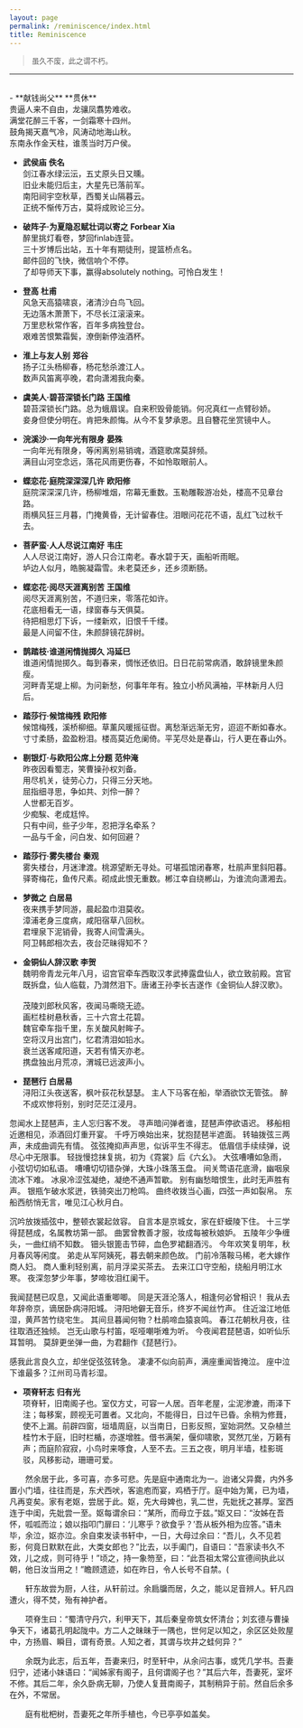 ```yaml
---
layout: page
permalink: /reminiscence/index.html
title: Reminiscence
---
```

> <font size="2"> 虽久不废，此之谓不朽。</font>
---
<br>
- **献钱尚父**  **贯休** <br>
贵逼人来不自由，龙骧凤翥势难收。<br>满堂花醉三千客，一剑霜寒十四州。<br>鼓角揭天嘉气冷，风涛动地海山秋。<br>东南永作金天柱，谁羡当时万户侯。<br>

- **武侯庙** **佚名**<br>
剑江春水绿沄沄，五丈原头日又曛。<br>旧业未能归后主，大星先已落前军。<br>南阳祠宇空秋草，西蜀关山隔暮云。<br>正统不惭传万古，莫将成败论三分。<br>

- **破阵子·为夏隐忍赋壮词以寄之** **Forbear Xia**<br>
醉里挑灯看卷，梦回finlab连营。<br>三十岁博后出站，五十年有期徒刑，提篮桥点名。<br>
邮件回的飞快，微信响个不停。<br>了却导师天下事，赢得absolutely nothing。可怜白发生！<br>

- **登高** **杜甫**<br> 风急天高猿啸哀，渚清沙白鸟飞回。<br>无边落木萧萧下，不尽长江滚滚来。<br>万里悲秋常作客，百年多病独登台。<br>艰难苦恨繁霜鬓，潦倒新停浊酒杯。<br>

- **淮上与友人别**  **郑谷**<br>
扬子江头杨柳春，杨花愁杀渡江人。<br>
数声风笛离亭晚，君向潇湘我向秦。<br>

- **虞美人·碧苔深锁长门路** **王国维**<br> 碧苔深锁长门路。总为蛾眉误。自来积毁骨能销。何况真红一点臂砂娇。<br>妾身但使分明在。肯把朱颜悔。从今不复梦承恩。且自簪花坐赏镜中人。<br>

- **浣溪沙·一向年光有限身** **晏殊**<br> 一向年光有限身，等闲离别易销魂，酒筵歌席莫辞频。<br>满目山河空念远，落花风雨更伤春，不如怜取眼前人。<br>
- **蝶恋花·庭院深深深几许** **欧阳修**<br> 庭院深深深几许，杨柳堆烟，帘幕无重数。玉勒雕鞍游冶处，楼高不见章台路。<br>雨横风狂三月暮，门掩黄昏，无计留春住。泪眼问花花不语，乱红飞过秋千去。<br>

- **菩萨蛮·人人尽说江南好** **韦庄**<br> 人人尽说江南好，游人只合江南老。春水碧于天，画船听雨眠。<br>垆边人似月，皓腕凝霜雪。未老莫还乡，还乡须断肠。<br>

- **蝶恋花·阅尽天涯离别苦** **王国维**<br> 阅尽天涯离别苦，不道归来，零落花如许。<br> 花底相看无一语，绿窗春与天俱莫。<br> 
待把相思灯下诉，一缕新欢，旧恨千千缕。<br> 最是人间留不住，朱颜辞镜花辞树。<br> 
- **鹊踏枝·谁道闲情抛掷久** **冯延巳**<br> 谁道闲情抛掷久。每到春来，惆怅还依旧。日日花前常病酒，敢辞镜里朱颜瘦。<br>河畔青芜堤上柳。为问新愁，何事年年有。独立小桥风满袖，平林新月人归后。<br>

- **踏莎行·候馆梅残** **欧阳修**<br> 候馆梅残，溪桥柳细。草薰风暖摇征辔。离愁渐远渐无穷，迢迢不断如春水。<br>寸寸柔肠，盈盈粉泪。楼高莫近危阑倚。平芜尽处是春山，行人更在春山外。<br>

- **剔银灯·与欧阳公席上分题** **范仲淹**<br> 昨夜因看蜀志，笑曹操孙权刘备。<br>用尽机关，徒劳心力，只得三分天地。<br>屈指细寻思，争如共、刘伶一醉？ <br>人世都无百岁。<br>少痴騃、老成尪悴。<br>只有中间，些子少年，忍把浮名牵系？<br>一品与千金，问白发、如何回避？<br>
- **踏莎行·雾失楼台** **秦观**<br> 雾失楼台，月迷津渡。桃源望断无寻处。可堪孤馆闭春寒，杜鹃声里斜阳暮。<br>驿寄梅花，鱼传尺素。砌成此恨无重数。郴江幸自绕郴山，为谁流向潇湘去。<br>

- **梦微之** **白居易**<br> 夜来携手梦同游，晨起盈巾泪莫收。<br>
漳浦老身三度病，咸阳宿草八回秋。<br>
君埋泉下泥销骨，我寄人间雪满头。<br>
阿卫韩郎相次去，夜台茫昧得知不？<br>

- **金铜仙人辞汉歌** **李贺**<br> 魏明帝青龙元年八月，诏宫官牵车西取汉孝武捧露盘仙人，欲立致前殿。宫官既拆盘，仙人临载，乃潸然泪下。唐诸王孙李长吉遂作《金铜仙人辞汉歌》。<br><br>茂陵刘郎秋风客，夜闻马嘶晓无迹。<br>画栏桂树悬秋香，三十六宫土花碧。<br>魏官牵车指千里，东关酸风射眸子。<br>空将汉月出宫门，忆君清泪如铅水。<br>衰兰送客咸阳道，天若有情天亦老。<br>携盘独出月荒凉，渭城已远波声小。<br>

- **琵琶行** **白居易**<br> 浔阳江头夜送客，枫叶荻花秋瑟瑟。
主人下马客在船，举酒欲饮无管弦。
醉不成欢惨将别，别时茫茫江浸月。<br>

忽闻水上琵琶声，主人忘归客不发。
寻声暗问弹者谁，琵琶声停欲语迟。
移船相近邀相见，添酒回灯重开宴。
千呼万唤始出来，犹抱琵琶半遮面。
转轴拨弦三两声，未成曲调先有情。
弦弦掩抑声声思，似诉平生不得志。
低眉信手续续弹，说尽心中无限事。
轻拢慢捻抹复挑，初为《霓裳》后《六幺》。
大弦嘈嘈如急雨，小弦切切如私语。
嘈嘈切切错杂弹，大珠小珠落玉盘。
间关莺语花底滑，幽咽泉流冰下难。
冰泉冷涩弦凝绝，凝绝不通声暂歇。
别有幽愁暗恨生，此时无声胜有声。
银瓶乍破水浆迸，铁骑突出刀枪鸣。
曲终收拨当心画，四弦一声如裂帛。
东船西舫悄无言，唯见江心秋月白。<br>

沉吟放拨插弦中，整顿衣裳起敛容。
自言本是京城女，家在虾蟆陵下住。
十三学得琵琶成，名属教坊第一部。
曲罢曾教善才服，妆成每被秋娘妒。
五陵年少争缠头，一曲红绡不知数。
钿头银篦击节碎，血色罗裙翻酒污。
今年欢笑复明年，秋月春风等闲度。
弟走从军阿姨死，暮去朝来颜色故。
门前冷落鞍马稀，老大嫁作商人妇。
商人重利轻别离，前月浮梁买茶去。
去来江口守空船，绕船月明江水寒。
夜深忽梦少年事，梦啼妆泪红阑干。<br>

我闻琵琶已叹息，又闻此语重唧唧。
同是天涯沦落人，相逢何必曾相识！
我从去年辞帝京，谪居卧病浔阳城。
浔阳地僻无音乐，终岁不闻丝竹声。
住近湓江地低湿，黄芦苦竹绕宅生。
其间旦暮闻何物？杜鹃啼血猿哀鸣。
春江花朝秋月夜，往往取酒还独倾。
岂无山歌与村笛，呕哑嘲哳难为听。
今夜闻君琵琶语，如听仙乐耳暂明。
莫辞更坐弹一曲，为君翻作《琵琶行》。<br>

感我此言良久立，却坐促弦弦转急。
凄凄不似向前声，满座重闻皆掩泣。
座中泣下谁最多？江州司马青衫湿。<br>

- **项脊轩志** **归有光**<br> 项脊轩，旧南阁子也。室仅方丈，可容一人居。百年老屋，尘泥渗漉，雨泽下注；每移案，顾视无可置者。又北向，不能得日，日过午已昏。余稍为修葺，使不上漏。前辟四窗，垣墙周庭，以当南日，日影反照，室始洞然。又杂植兰桂竹木于庭，旧时栏楯，亦遂增胜。借书满架，偃仰啸歌，冥然兀坐，万籁有声；而庭阶寂寂，小鸟时来啄食，人至不去。三五之夜，明月半墙，桂影斑驳，风移影动，珊珊可爱。<br>

　　然余居于此，多可喜，亦多可悲。先是庭中通南北为一。迨诸父异爨，内外多置小门墙，往往而是，东犬西吠，客逾庖而宴，鸡栖于厅。庭中始为篱，已为墙，凡再变矣。家有老妪，尝居于此。妪，先大母婢也，乳二世，先妣抚之甚厚。室西连于中闺，先妣尝一至。妪每谓余曰：“某所，而母立于兹。”妪又曰：“汝姊在吾怀，呱呱而泣；娘以指叩门扉曰：‘儿寒乎？欲食乎？’吾从板外相为应答。”语未毕，余泣，妪亦泣。余自束发读书轩中，一日，大母过余曰：“吾儿，久不见若影，何竟日默默在此，大类女郎也？”比去，以手阖门，自语曰：“吾家读书久不效，儿之成，则可待乎！”顷之，持一象笏至，曰：“此吾祖太常公宣德间执此以朝，他日汝当用之！”瞻顾遗迹，如在昨日，令人长号不自禁。(<br>

　　轩东故尝为厨，人往，从轩前过。余扃牖而居，久之，能以足音辨人。轩凡四遭火，得不焚，殆有神护者。<br>

　　项脊生曰：“蜀清守丹穴，利甲天下，其后秦皇帝筑女怀清台；刘玄德与曹操争天下，诸葛孔明起陇中。方二人之昧昧于一隅也，世何足以知之，余区区处败屋中，方扬眉、瞬目，谓有奇景。人知之者，其谓与坎井之蛙何异？”<br>

　　余既为此志，后五年，吾妻来归，时至轩中，从余问古事，或凭几学书。吾妻归宁，述诸小妹语曰：“闻姊家有阁子，且何谓阁子也？”其后六年，吾妻死，室坏不修。其后二年，余久卧病无聊，乃使人复葺南阁子，其制稍异于前。然自后余多在外，不常居。<br>

　　庭有枇杷树，吾妻死之年所手植也，今已亭亭如盖矣。<br>
